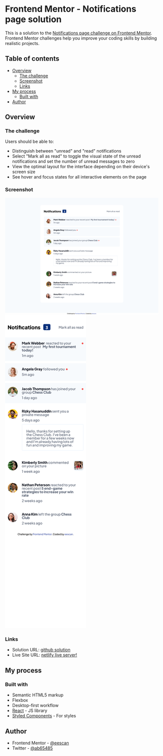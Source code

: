 # Frontend Mentor - Notifications page solution

This is a solution to the [Notifications page challenge on Frontend Mentor](https://www.frontendmentor.io/challenges/notifications-page-DqK5QAmKbC). Frontend Mentor challenges help you improve your coding skills by building realistic projects.

## Table of contents

-   [Overview](#overview)
    -   [The challenge](#the-challenge)
    -   [Screenshot](#screenshot)
    -   [Links](#links)
-   [My process](#my-process)
    -   [Built with](#built-with)
-   [Author](#author)

## Overview

### The challenge

Users should be able to:

-   Distinguish between "unread" and "read" notifications
-   Select "Mark all as read" to toggle the visual state of the unread notifications and set the number of unread messages to zero
-   View the optimal layout for the interface depending on their device's screen size
-   See hover and focus states for all interactive elements on the page

### Screenshot

![desktop screenshot](./src/screenshots/destktop-screenshot.png)
![mobile screenshot](./src/screenshots/mobile-screenshot.png)

### Links

-   Solution URL: [github solution]([https://your-solution-url.com](https://github.com/iskandar13abdurakhmonov/notification-page))
-   Live Site URL: [netlify live server!]([https://your-live-site-url.com](https://main--gleaming-semolina-081ceb.netlify.app/))

## My process

### Built with

-   Semantic HTML5 markup
-   Flexbox
-   Desktop-first workflow
-   [React](https://reactjs.org/) - JS library
-   [Styled Components](https://styled-components.com/) - For styles

## Author

-   Frontend Mentor - [@eescan](https://www.frontendmentor.io/profile/eescan)
-   Twitter - [@ab65485](https://www.twitter.com/@ab65485)
